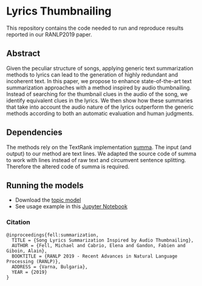 # Lyrics Thumbnailing
This repository contains the code needed to run and reproduce results reported in our RANLP2019 paper.

## Abstract
Given the peculiar structure of songs, applying generic text summarization methods to lyrics can lead to the generation of highly redundant and incoherent text. In this paper, we propose to enhance state-of-the-art text summarization approaches with a method inspired by audio thumbnailing. Instead of searching for the thumbnail clues in the audio of the song, we identify equivalent clues in the lyrics. We then show how these summaries that take into account the audio nature of the lyrics outperform the generic methods according to both an automatic evaluation and human judgments.

## Dependencies
The methods rely on the TextRank implementation [summa](https://pypi.org/project/summa/). The input (and output) to our method are text lines. We adapted the source code of summa to work with lines instead of raw text and circumvent sentence splitting. Therefore the altered code of summa is required.

## Running the models
- Download the [topic model](https://mega.nz/#!KJhnECjZ!tVoo4_EHO6g5S5XL-wP7TkPBV_sEGJnckIgqIvFuVIw)
- See usage example in this [Jupyter Notebook](https://github.com/TuringTrain/lyrics_thumbnailing/blob/master/Showcase.ipynb)


### Citation
```
@inproceedings{fell:summarization,
  TITLE = {Song Lyrics Summarization Inspired by Audio Thumbnailing},
  AUTHOR = {Fell, Michael and Cabrio, Elena and Gandon, Fabien and Giboin, Alain},
  BOOKTITLE = {RANLP 2019 - Recent Advances in Natural Language Processing (RANLP)},
  ADDRESS = {Varna, Bulgaria},
  YEAR = {2019}
}
```
